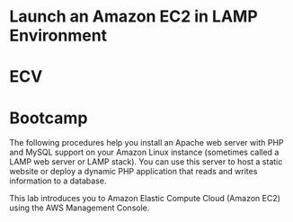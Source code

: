 # Launch an Amazon EC2 in LAMP Environment
# ECV
# Bootcamp

The following procedures help you install an Apache web server with PHP and MySQL support on your Amazon Linux instance (sometimes called a LAMP web server or LAMP stack). You can use this server to host a static website or deploy a dynamic PHP application that reads and writes information to a database.

This lab introduces you to Amazon Elastic Compute Cloud (Amazon EC2) using the AWS Management Console.
